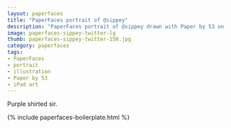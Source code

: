 ```yaml
---
layout: paperfaces
title: "PaperFaces portrait of @sippey"
description: "PaperFaces portrait of @sippey drawn with Paper by 53 on an iPad."
image: paperfaces-sippey-twitter-lg
thumb: paperfaces-sippey-twitter-150.jpg
category: paperfaces
tags: 
- PaperFaces
- portrait
- illustration
- Paper by 53
- iPad art
---
```


Purple shirted sir.

{% include paperfaces-boilerplate.html %}